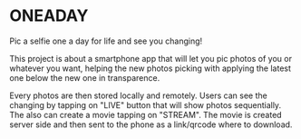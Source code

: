 ONEADAY
=======

Pic a selfie one a day for life and see you changing!

This project is about a smartphone app that will let you pic photos of you or whatever you want, helping the new photos picking with applying the latest one below the new one in transparence.

Every photos are then stored locally and remotely.
Users can see the changing by tapping on "LIVE" button that will show photos sequentially.
The also can create a movie tapping on "STREAM". The movie is created server side and then
sent to the phone as a link/qrcode where to download.
